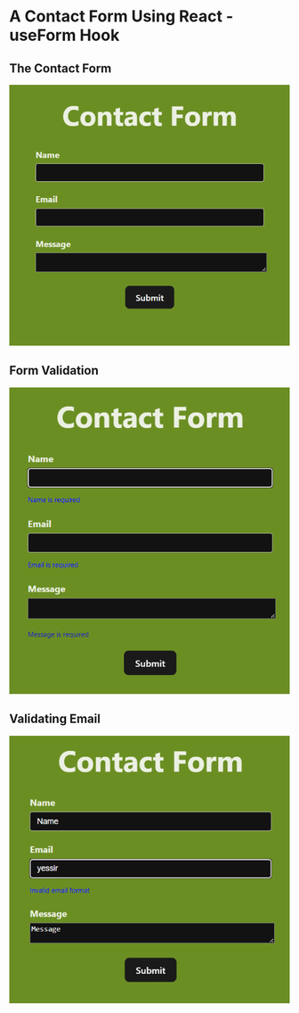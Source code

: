 # A Contact Form Using React - useForm Hook

## The Contact Form

![ContactForm Component](image.png)

## Form Validation

![Form Validation](image-1.png)

## Validating Email

![Invalid Email](image-2.png)
